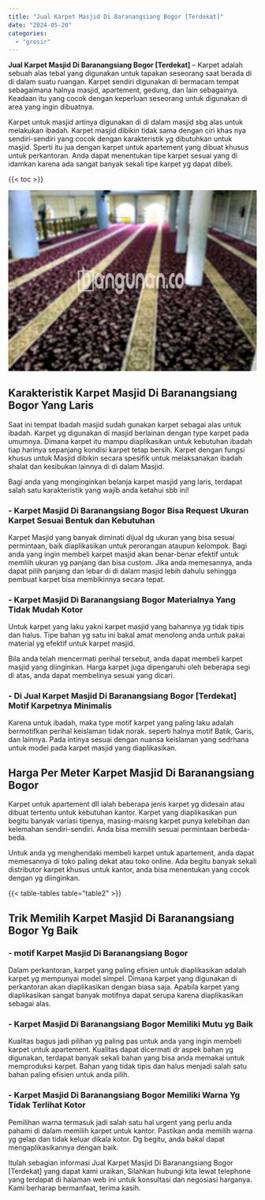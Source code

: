 ```yaml
---
title: "Jual Karpet Masjid Di Baranangsiang Bogor [Terdekat]"
date: "2024-05-20"
categories: 
  - "grosir"
---
```


**Jual Karpet Masjid Di Baranangsiang Bogor \[Terdekat\]** – Karpet adalah sebuah alas tebal yang digunakan untuk tapakan seseorang saat berada di di dalam suatu ruangan. Karpet sendiri digunakan di bermacam tempat sebagaimana halnya masjid, apartement, gedung, dan lain sebagainya. Keadaan itu yang cocok dengan keperluan seseorang untuk digunakan di area yang ingin dibuatnya.

Karpet untuk masjid artinya digunakan di di dalam masjid sbg alas untuk melakukan ibadah. Karpet masjid dibikin tidak sama dengan ciri khas nya sendiri-sendiri yang cocok dengan karakteristik yg dibutuhkan untuk masjid. Sperti itu jua dengan karpet untuk apartement yang dibuat khusus untuk perkantoran. Anda dapat menentukan tipe karpet sesuai yang di idamkan karena ada sangat banyak sekali tipe karpet yg dapat dibeli.

{{< toc >}}

![Jual Karpet Masjid Di Baranangsiang Bogor [Terdekat]](/images/grosir-karpet-murah-79.png)

## Karakteristik Karpet Masjid Di Baranangsiang Bogor Yang Laris

Saat ini tempat ibadah masjid sudah gunakan karpet sebagai alas untuk ibadah. Karpet yg digunakan di masjid berlainan dengan type karpet pada umumnya. Dimana karpet itu mampu diaplikasikan untuk kebutuhan ibadah tiap harinya sepanjang kondisi karpet tetap bersih. Karpet dengan fungsi khusus untuk Masjid dibikin secara spesifik untuk melaksanakan ibadah shalat dan kesibukan lainnya di di dalam Masjid.

Bagi anda yang menginginkan belanja karpet masjid yang laris, terdapat salah satu karakteristik yang wajib anda ketahui sbb ini!

### \- Karpet Masjid Di Baranangsiang Bogor Bisa Request Ukuran Karpet Sesuai Bentuk dan Kebutuhan

Karpet Masjid yang banyak diminati dijual dg ukuran yang bisa sesuai permintaan, baik diaplikasikan untuk perorangan ataupun kelompok. Bagi anda yang ingin membeli karpet masjid akan benar-benar efektif untuk memliih ukuran yg panjang dan bisa custom. Jika anda memesannya, anda dapat pilih panjang dan lebar di di dalam masjid lebih dahulu sehingga pembuat karpet bisa membikinnya secara tepat.

### \- Karpet Masjid Di Baranangsiang Bogor Materialnya Yang Tidak Mudah Kotor

Untuk karpet yang laku yakni karpet masjid yang bahannya yg tidak tipis dan halus. Tipe bahan yg satu ini bakal amat menolong anda untuk pakai material yg efektif untuk karpet masjid.

Bila anda telah mencermati perihal tersebut, anda dapat membeli karpet masjid yang diinginkan. Harga karpet juga dipengaruhi oleh beberapa segi di atas, anda dapat membelinya sesuai yang dicari.

### \- Di Jual Karpet Masjid Di Baranangsiang Bogor \[Terdekat\] Motif Karpetnya Minimalis

Karena untuk ibadah, maka type motif karpet yang paling laku adalah bermotifkan perihal keislaman tidak norak. seperti halnya motif Batik, Garis, dan lainnya. Pada intinya sesuai dengan nuansa keislaman yang sedrhana untuk model pada karpet masjid yang diaplikasikan.

## Harga Per Meter Karpet Masjid Di Baranangsiang Bogor

Karpet untuk apartement dll ialah beberapa jenis karpet yg didesain atau dibuat tertentu untuk kebutuhan kantor. Karpet yang diaplikasikan pun begitu banyak variasi tipenya, masing-maisng karpet punya kelebihan dan kelemahan sendiri-sendiri. Anda bisa memilih sesuai permintaan berbeda-beda.

Untuk anda yg menghendaki membeli karpet untuk apartement, anda dapat memesannya di toko paling dekat atau toko online. Ada begitu banyak sekali distributor karpet khusus untuk kantor, anda bisa menentukan yang cocok dengan yg diinginkan.

{{< table-tables table="table2" >}}

## Trik Memilih Karpet Masjid Di Baranangsiang Bogor Yg Baik

### \- motif Karpet Masjid Di Baranangsiang Bogor

Dalam perkantoran, karpet yang paling efisien untuk diaplikasikan adalah karpet yg mempunyai model simpel. Dimana karpet yang digunakan di perkantoran akan diaplikasikan dengan biasa saja. Apabila karpet yang diaplikasikan sangat banyak motifnya dapat serupa karena diaplikasikan sebagai alas.

### \- Karpet Masjid Di Baranangsiang Bogor Memiliki Mutu yg Baik

Kualitas bagus jadi pilihan yg paling pas untuk anda yang ingin membeli karpet untuk apartement. Kualitas dapat dicermati dr aspek bahan yg digunakan, terdapat banyak sekali bahan yang bisa anda memakai untuk memproduksi karpet. Bahan yang tidak tipis dan halus menjadi salah satu bahan paling efisien untuk anda pilih.

### \- Karpet Masjid Di Baranangsiang Bogor Memiliki Warna Yg Tidak Terlihat Kotor

Pemilihan warna termasuk jadi salah satu hal urgent yang perlu anda pahami di dalam memilih karpet untuk kantor. Pastikan anda memilih warna yg gelap dan tidak keluar dikala kotor. Dg begitu, anda bakal dapat mengaplikasikannya dengan baik.

Itulah sebagian informasi Jual Karpet Masjid Di Baranangsiang Bogor \[Terdekat\] yang dapat kami uraikan, Silahkan hubungi kita lewat telephone yang terdapat di halaman web ini untuk konsultasi dan negosiasi harganya. Kami berharap bermanfaat, terima kasih.

